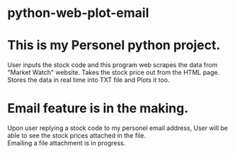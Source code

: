 # python-web-plot-email
# This is my Personel python project. 

User inputs the stock code and this program web scrapes the data from "Market Watch" website. Takes the stock price out from the HTML page. 
Stores the data in real time into TXT file and Plots it too.

# Email feature is in the making. 
Upon user replying a stock code to my personel email address, User will be able to see the stock prices attached in the file.  
Emailing a file attachment is in progress. 

